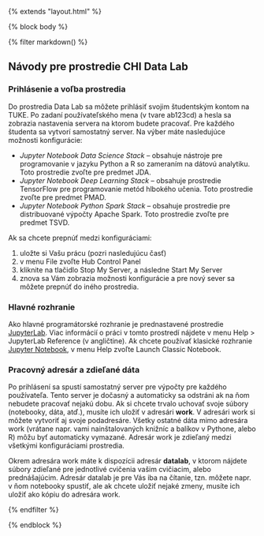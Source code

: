 {% extends "layout.html" %}

{% block body %}

<div class="col-md-10 col-md-offset-1">
 
{% filter markdown() %}

## Návody pre prostredie CHI Data Lab

### Prihlásenie a voľba prostredia

Do prostredia Data Lab sa môžete prihlásiť svojim študentským kontom na TUKE. Po zadaní používateľského mena (v tvare ab123cd) a hesla sa zobrazia nastavenia servera na ktorom budete pracovať. Pre každého študenta sa vytvorí samostatný server. Na výber máte nasledujúce možnosti konfigurácie:

  * _Jupyter Notebook Data Science Stack_ – obsahuje nástroje pre programovanie v jazyku Python a R so zameraním na dátovú analytiku. Toto prostredie zvoľte pre predmet JDA.
  * _Jupyter Notebook Deep Learning Stack_ – obsahuje prostredie TensorFlow pre programovanie metód hlbokého učenia. Toto prostredie zvoľte pre predmet PMAD.
  * _Jupyter Notebook Python Spark Stack_ – obsahuje prostredie pre distribuované výpočty Apache Spark. Toto prostredie zvoľte pre predmet TSVD.

Ak sa chcete prepnúť medzi konfiguráciami:

  1. uložte si Vašu prácu (pozri nasledujúcu časť)
  2. v menu File zvoľte Hub Control Panel
  3. kliknite na tlačidlo Stop My Server, a následne Start My Server
  4. znova sa Vám zobrazia možnosti konfigurácie a pre nový sever sa môžete prepnúť do iného prostredia.

### Hlavné rozhranie

Ako hlavné programátorské rozhranie je prednastavené prostredie [JupyterLab](https://jupyterlab.readthedocs.io/en/latest/). Viac informácií o práci v tomto prostredí nájdete v menu Help > JupyterLab Reference (v angličtine). Ak chcete používať klasické rozhranie [Jupyter Notebook](https://jupyter-notebook.readthedocs.io/en/stable/), v menu Help zvoľte Launch Classic Notebook.

### Pracovný adresár a zdieľané dáta

Po prihlásení sa spustí samostatný server pre výpočty pre každého používateľa. Tento server je dočasný a automaticky sa odstráni ak na ňom nebudete pracovať nejakú dobu. Ak si chcete trvalo uchovať svoje súbory (notebooky, dáta, atď.), musíte ich uložiť v adresári **work**. V adresári work si môžete vytvoriť aj svoje podadresáre. Všetky ostatné dáta mimo adresára work (vrátane napr. vami nainštalovaných knižníc a balíkov v Pythone, alebo R) môžu byť automaticky vymazané. Adresár work je zdieľaný medzi všetkými konfiguráciami prostredia.

Okrem adresára work máte k dispozícii adresár **datalab**, v ktorom nájdete súbory zdieľané pre jednotlivé cvičenia vašim cvičiacim, alebo prednášajúcim. Adresár datalab je pre Vás iba na čítanie, tzn. môžete napr. v ňom notebooky spustiť, ale ak chcete uložiť nejaké zmeny, musíte ich uložiť ako kópiu do adresára work.

</div>

{% endfilter %}

{% endblock %}

